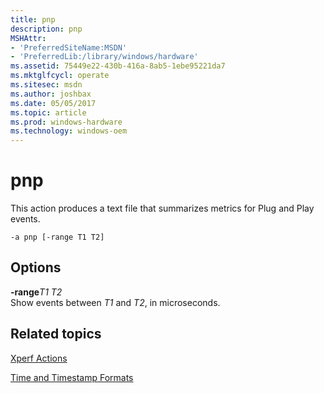 ```yaml
---
title: pnp
description: pnp
MSHAttr:
- 'PreferredSiteName:MSDN'
- 'PreferredLib:/library/windows/hardware'
ms.assetid: 75449e22-430b-416a-8ab5-1ebe95221da7
ms.mktglfcycl: operate
ms.sitesec: msdn
ms.author: joshbax
ms.date: 05/05/2017
ms.topic: article
ms.prod: windows-hardware
ms.technology: windows-oem
---
```


# pnp


This action produces a text file that summarizes metrics for Plug and Play events.

```
-a pnp [-range T1 T2]
```

## Options


<a href="" id="-ranget1-t2"></a>**-range***T1 T2*  
Show events between *T1* and *T2*, in microseconds.

## Related topics


[Xperf Actions](xperf-actions.md)

[Time and Timestamp Formats](time-and-timestamp-formats.md)

 

 








